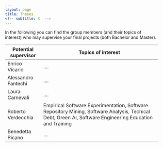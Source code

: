 ```yaml
---
layout: page
title: Theses
<!-- subtitle: X  -->
---
```


In the following you can find the group members (and their topics of interest) who may supervise your final projects (both Bachelor and Master).

| Potential supervisor | Topics of interest |
| --- | --- |
| Enrico Vicario | .... |
| Alessandro Fantechi | .... |
| Laura Carnevali | .... |
| Roberto Verdecchia | Empirical Software Experimentation, Software Repository Mining, Software Analysis, Techical Debt, Green AI, Software Engineering Education and Training |
| Benedetta Picano | .... |

